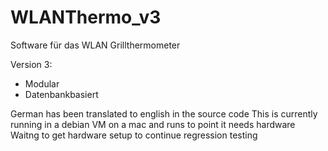 # WLANThermo_v3
Software für das WLAN Grillthermometer

Version 3:
- Modular
- Datenbankbasiert

German has been translated to english in the source code
This is currently running in a debian VM on a mac and runs to point it needs hardware
Waitng to get hardware setup to continue regression testing
